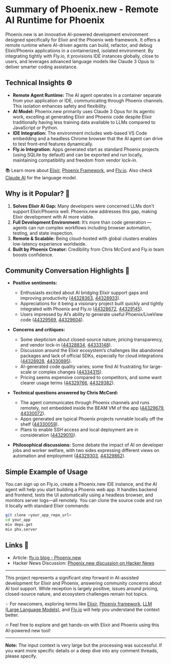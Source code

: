 # Summary of Phoenix.new - Remote AI Runtime for Phoenix

Phoenix.new is an innovative AI-powered development environment designed specifically for Elixir and the Phoenix web framework. It offers a remote runtime where AI-driven agents can build, refactor, and debug Elixir/Phoenix applications in a containerized, isolated environment. By integrating tightly with Fly.io, it provisions IDE instances globally, close to users, and leverages advanced language models like Claude 3 Opus to deliver smarter coding assistance.

## Technical Insights ⚙️
- **Remote Agent Runtime:** The AI agent operates in a container separate from your application or IDE, communicating through Phoenix channels. This isolation enhances safety and flexibility.
- **AI Model:** Phoenix.new primarily uses Claude 3 Opus for its agentic work, excelling at generating Elixir and Phoenix code despite Elixir traditionally having less training data available to LLMs compared to JavaScript or Python.
- **IDE Integration:** The environment includes web-based VS Code embedding and a headless Chrome browser that the AI agent can drive to test front-end features dynamically.
- **Fly.io Integration:** Apps generated start as standard Phoenix projects (using SQLite by default) and can be exported and run locally, maintaining compatibility and freedom from vendor lock-in.

📚 Learn more about [Elixir](https://www.google.com/search?q=Elixir+programming+language), [Phoenix Framework](https://www.google.com/search?q=Phoenix+Elixir+framework), and [Fly.io](https://www.google.com/search?q=Fly.io). Also check [Claude AI](https://www.google.com/search?q=Claude+AI) for the language model.

## Why is it Popular? 🌟
1. **Solves Elixir AI Gap:** Many developers were concerned LLMs don't support Elixir/Phoenix well. Phoenix.new addresses this gap, making Elixir development with AI more viable.
2. **Full Development Environment:** It’s more than code generation — agents can run complex workflows including browser automation, testing, and state inspection.
3. **Remote & Scalable:** Being cloud-hosted with global clusters enables low-latency experience worldwide.
4. **Built by Phoenix Creator:** Credibility from Chris McCord and Fly.io team boosts confidence.

## Community Conversation Highlights 💬

- **Positive sentiments:**
  - Enthusiasts excited about AI bridging Elixir support gaps and improving productivity ([44328363](https://news.ycombinator.com/item?id=44328363), [44328933](https://news.ycombinator.com/item?id=44328933)).
  - Appreciations for it being a visionary project built quickly and tightly integrated with Phoenix and Fly.io ([44328672](https://news.ycombinator.com/item?id=44328672), [44329145](https://news.ycombinator.com/item?id=44329145)).
  - Users impressed by AI’s ability to generate useful Phoenix/LiveView code ([44329569](https://news.ycombinator.com/item?id=44329569), [44329604](https://news.ycombinator.com/item?id=44329604)).

- **Concerns and critiques:**
  - Some skepticism about closed-source nature, pricing transparency, and vendor lock-in ([44328834](https://news.ycombinator.com/item?id=44328834), [44333148](https://news.ycombinator.com/item?id=44333148)).
  - Discussion around the Elixir ecosystem’s challenges like abandoned packages and lack of official SDKs, especially for cloud integrations ([44328928](https://news.ycombinator.com/item?id=44328928), [44330895](https://news.ycombinator.com/item?id=44330895)).
  - AI-generated code quality varies; some find AI frustrating for large-scale or complex changes ([44334315](https://news.ycombinator.com/item?id=44334315)).
  - Pricing seems expensive compared to competitors, and some want clearer usage terms ([44329766](https://news.ycombinator.com/item?id=44329766), [44329382](https://news.ycombinator.com/item?id=44329382)).

- **Technical questions answered by Chris McCord:**
  - The agent communicates through Phoenix channels and runs remotely, not embedded inside the BEAM VM of the app ([44329679](https://news.ycombinator.com/item?id=44329679), [44330072](https://news.ycombinator.com/item?id=44330072)).
  - Apps generated are typical Phoenix projects runnable locally off the shelf ([44330059](https://news.ycombinator.com/item?id=44330059)).
  - Plans to enable SSH access and local deployment are in consideration ([44329010](https://news.ycombinator.com/item?id=44329010)).

- **Philosophical discussions:** Some debate the impact of AI on developer jobs and worker welfare, with two sides expressing different views on automation and employment ([44329303](https://news.ycombinator.com/item?id=44329303), [44329862](https://news.ycombinator.com/item?id=44329862)).

## Simple Example of Usage
You can sign up on Fly.io, create a Phoenix.new IDE instance, and the AI agent will help you start building a Phoenix web app. It handles backend and frontend, tests the UI automatically using a headless browser, and monitors server logs—all remotely. You can clone the source code and run it locally with standard Elixir commands:

```bash
git clone <your_app_repo_url>
cd your_app
mix deps.get
mix phx.server
```

## Links 📎
- Article: [fly.io blog - Phoenix.new](https://fly.io/blog/phoenix-new-the-remote-ai-runtime/)
- Hacker News Discussion: [Phoenix.new discussion on Hacker News](https://news.ycombinator.com/item?id=44328326)

---

This project represents a significant step forward in AI-assisted development for Elixir and Phoenix, answering community concerns about AI tool support. While reception is largely positive, issues around pricing, closed-source nature, and ecosystem challenges remain hot topics.

💡 For newcomers, exploring terms like [Elixir](https://www.google.com/search?q=Elixir+programming+language), [Phoenix framework](https://www.google.com/search?q=Phoenix+Elixir+framework), [LLM (Large Language Models)](https://www.google.com/search?q=large+language+models), and [Fly.io](https://www.google.com/search?q=Fly.io+hosting) will help you understand the context better.

🔥 Feel free to explore and get hands-on with Elixir and Phoenix using this AI-powered new tool!

---

**Note:** The input context is very large but the processing was successful. If you want more specific details or a deep dive into any comment threads, please specify.
